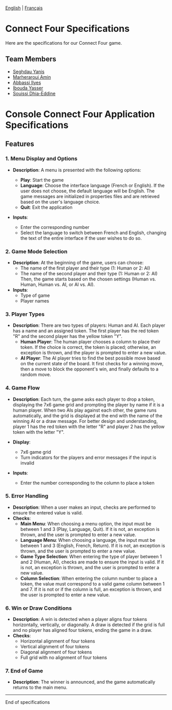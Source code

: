 [English](SPECS.md) | [Français](SPECS.fr.md)
# Connect Four Specifications

Here are the specifications for our Connect Four game.

## Team Members

- [Seghdau Yanis](https://github.com/YanisGlg95)
- [Marheraroui Amin](https://github.com/aminmarh)
- [Abbassi Ilyes](https://github.com/dijxt)
- [Ibouda Yasser](https://github.com/Yasser1080)
- [Souissi Dhia-Eddine](https://github.com/Dhia78)

# Console Connect Four Application Specifications

## Features

### 1. Menu Display and Options
- **Description**: A menu is presented with the following options:
  - **Play**: Start the game
  - **Language**: Choose the interface language (French or English). If the user does not choose, the default language will be English. The game messages are initialized in properties files and are retrieved based on the user's language choice.
  - **Quit**: Exit the application

- **Inputs**:
  - Enter the corresponding number
  - Select the language to switch between French and English, changing the text of the entire interface if the user wishes to do so.

### 2. Game Mode Selection
- **Description**: At the beginning of the game, users can choose:
  - The name of the first player and their type (1: Human or 2: AI)
  - The name of the second player and their type (1: Human or 2: AI)
    Then, the game starts based on the chosen settings (Human vs. Human, Human vs. AI, or AI vs. AI).
- **Inputs**:
  - Type of game
  - Player names

### 3. Player Types
- **Description**: There are two types of players: Human and AI. Each player has a name and an assigned token. The first player has the red token "R" and the second player has the yellow token "Y".
  - **Human Player**: The human player chooses a column to place their token. If the choice is correct, the token is placed; otherwise, an exception is thrown, and the player is prompted to enter a new value.
  - **AI Player**: The AI player tries to find the best possible move based on the current state of the board. It first checks for a winning move, then a move to block the opponent's win, and finally defaults to a random move.

### 4. Game Flow
- **Description**: Each turn, the game asks each player to drop a token, displaying the 7x6 game grid and prompting the player by name if it is a human player. When two AIs play against each other, the game runs automatically, and the grid is displayed at the end with the name of the winning AI or a draw message. For better design and understanding, player 1 has the red token with the letter "R" and player 2 has the yellow token with the letter "Y".
- **Display**:
  - 7x6 game grid
  - Turn indicators for the players and error messages if the input is invalid

- **Inputs**:
  - Enter the number corresponding to the column to place a token

### 5. Error Handling
- **Description**: When a user makes an input, checks are performed to ensure the entered value is valid.
- **Checks**:
  - **Main Menu**: When choosing a menu option, the input must be between 1 and 3 (Play, Language, Quit). If it is not, an exception is thrown, and the user is prompted to enter a new value.
  - **Language Menu**: When choosing a language, the input must be between 1 and 3 (English, French, Return). If it is not, an exception is thrown, and the user is prompted to enter a new value.
  - **Game Type Selection**: When entering the type of player between 1 and 2 (Human, AI), checks are made to ensure the input is valid. If it is not, an exception is thrown, and the user is prompted to enter a new value.
  - **Column Selection**: When entering the column number to place a token, the value must correspond to a valid game column between 1 and 7. If it is not or if the column is full, an exception is thrown, and the user is prompted to enter a new value.

### 6. Win or Draw Conditions
- **Description**: A win is detected when a player aligns four tokens horizontally, vertically, or diagonally. A draw is detected if the grid is full and no player has aligned four tokens, ending the game in a draw.
- **Checks**:
  - Horizontal alignment of four tokens
  - Vertical alignment of four tokens
  - Diagonal alignment of four tokens
  - Full grid with no alignment of four tokens

### 7. End of Game
- **Description**: The winner is announced, and the game automatically returns to the main menu.

---
End of specifications